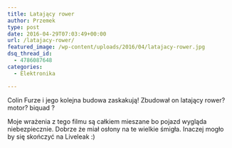 ```yaml
---
title: Latający rower
author: Przemek
type: post
date: 2016-04-29T07:03:49+00:00
url: /latajacy-rower/
featured_image: /wp-content/uploads/2016/04/latajacy-rower.jpg
dsq_thread_id:
  - 4786087648
categories:
  - Elektronika

---
```

Colin Furze i jego kolejna budowa zaskakują! Zbudował on latający rower? motor? biquad ?

<!--more-->

Moje wrażenia z tego filmu są całkiem mieszane bo pojazd wygląda niebezpiecznie. Dobrze że miał osłony na te wielkie śmigła. Inaczej mogło by się skończyć na Liveleak :)
